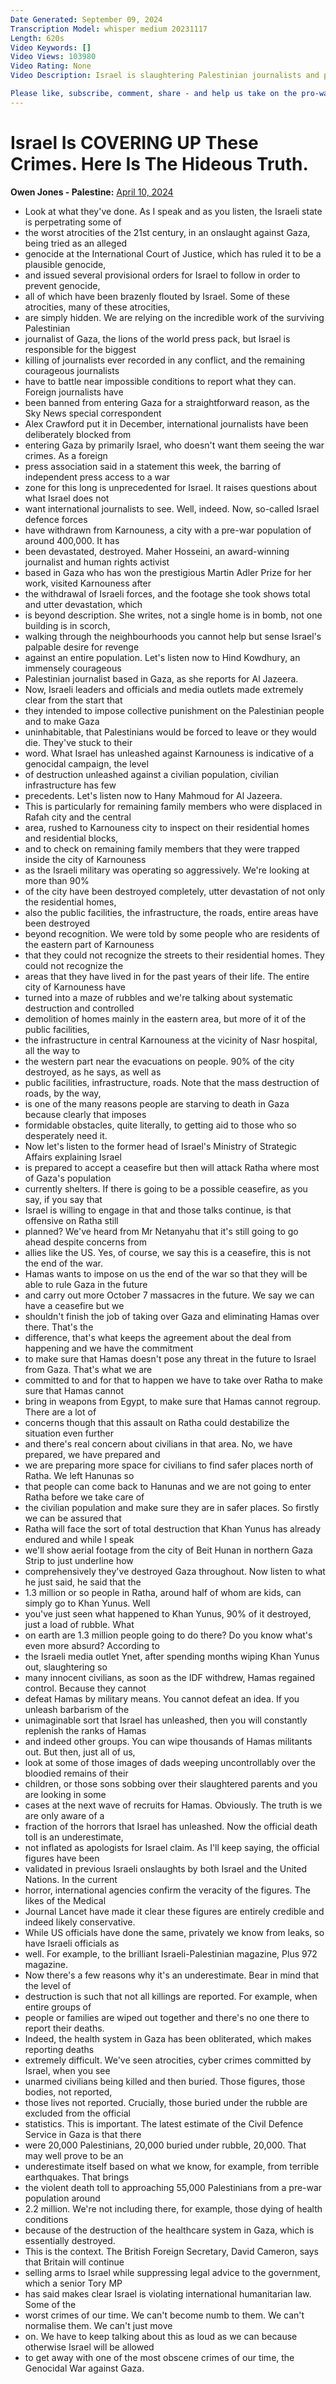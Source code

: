 ```yaml
---
Date Generated: September 09, 2024
Transcription Model: whisper medium 20231117
Length: 620s
Video Keywords: []
Video Views: 103980
Video Rating: None
Video Description: Israel is slaughtering Palestinian journalists and preventing foreign journalists from entering Gaza - because they're trying to cover up their crimes. So it's our responsibility to do everything we can to expose the truth.

Please like, subscribe, comment, share - and help us take on the pro-war media here: https://www.patreon.com/owenjones84
---
```


# Israel Is COVERING UP These Crimes. Here Is The Hideous Truth.
**Owen Jones - Palestine:** [April 10, 2024](https://www.youtube.com/watch?v=h2gFdIZTNi4)
*  Look at what they've done. As I speak and as you listen, the Israeli state is perpetrating some of
*  the worst atrocities of the 21st century, in an onslaught against Gaza, being tried as an alleged
*  genocide at the International Court of Justice, which has ruled it to be a plausible genocide,
*  and issued several provisional orders for Israel to follow in order to prevent genocide,
*  all of which have been brazenly flouted by Israel. Some of these atrocities, many of these atrocities,
*  are simply hidden. We are relying on the incredible work of the surviving Palestinian
*  journalist of Gaza, the lions of the world press pack, but Israel is responsible for the biggest
*  killing of journalists ever recorded in any conflict, and the remaining courageous journalists
*  have to battle near impossible conditions to report what they can. Foreign journalists have
*  been banned from entering Gaza for a straightforward reason, as the Sky News special correspondent
*  Alex Crawford put it in December, international journalists have been deliberately blocked from
*  entering Gaza by primarily Israel, who doesn't want them seeing the war crimes. As a foreign
*  press association said in a statement this week, the barring of independent press access to a war
*  zone for this long is unprecedented for Israel. It raises questions about what Israel does not
*  want international journalists to see. Well, indeed. Now, so-called Israel defence forces
*  have withdrawn from Karnouness, a city with a pre-war population of around 400,000. It has
*  been devastated, destroyed. Maher Hosseini, an award-winning journalist and human rights activist
*  based in Gaza who has won the prestigious Martin Adler Prize for her work, visited Karnouness after
*  the withdrawal of Israeli forces, and the footage she took shows total and utter devastation, which
*  is beyond description. She writes, not a single home is in bomb, not one building is in scorch,
*  walking through the neighbourhoods you cannot help but sense Israel's palpable desire for revenge
*  against an entire population. Let's listen now to Hind Kowdhury, an immensely courageous
*  Palestinian journalist based in Gaza, as she reports for Al Jazeera.
*  Now, Israeli leaders and officials and media outlets made extremely clear from the start that
*  they intended to impose collective punishment on the Palestinian people and to make Gaza
*  uninhabitable, that Palestinians would be forced to leave or they would die. They've stuck to their
*  word. What Israel has unleashed against Karnouness is indicative of a genocidal campaign, the level
*  of destruction unleashed against a civilian population, civilian infrastructure has few
*  precedents. Let's listen now to Hany Mahmoud for Al Jazeera.
*  This is particularly for remaining family members who were displaced in Rafah city and the central
*  area, rushed to Karnouness city to inspect on their residential homes and residential blocks,
*  and to check on remaining family members that they were trapped inside the city of Karnouness
*  as the Israeli military was operating so aggressively. We're looking at more than 90%
*  of the city have been destroyed completely, utter devastation of not only the residential homes,
*  also the public facilities, the infrastructure, the roads, entire areas have been destroyed
*  beyond recognition. We were told by some people who are residents of the eastern part of Karnouness
*  that they could not recognize the streets to their residential homes. They could not recognize the
*  areas that they have lived in for the past years of their life. The entire city of Karnouness have
*  turned into a maze of rubbles and we're talking about systematic destruction and controlled
*  demolition of homes mainly in the eastern area, but more of it of the public facilities,
*  the infrastructure in central Karnouness at the vicinity of Nasr hospital, all the way to
*  the western part near the evacuations on people. 90% of the city destroyed, as he says, as well as
*  public facilities, infrastructure, roads. Note that the mass destruction of roads, by the way,
*  is one of the many reasons people are starving to death in Gaza because clearly that imposes
*  formidable obstacles, quite literally, to getting aid to those who so desperately need it.
*  Now let's listen to the former head of Israel's Ministry of Strategic Affairs explaining Israel
*  is prepared to accept a ceasefire but then will attack Ratha where most of Gaza's population
*  currently shelters. If there is going to be a possible ceasefire, as you say, if you say that
*  Israel is willing to engage in that and those talks continue, is that offensive on Ratha still
*  planned? We've heard from Mr Netanyahu that it's still going to go ahead despite concerns from
*  allies like the US. Yes, of course, we say this is a ceasefire, this is not the end of the war.
*  Hamas wants to impose on us the end of the war so that they will be able to rule Gaza in the future
*  and carry out more October 7 massacres in the future. We say we can have a ceasefire but we
*  shouldn't finish the job of taking over Gaza and eliminating Hamas over there. That's the
*  difference, that's what keeps the agreement about the deal from happening and we have the commitment
*  to make sure that Hamas doesn't pose any threat in the future to Israel from Gaza. That's what we are
*  committed to and for that to happen we have to take over Ratha to make sure that Hamas cannot
*  bring in weapons from Egypt, to make sure that Hamas cannot regroup. There are a lot of
*  concerns though that this assault on Ratha could destabilize the situation even further
*  and there's real concern about civilians in that area. No, we have prepared, we have prepared and
*  we are preparing more space for civilians to find safer places north of Ratha. We left Hanunas so
*  that people can come back to Hanunas and we are not going to enter Ratha before we take care of
*  the civilian population and make sure they are in safer places. So firstly we can be assured that
*  Ratha will face the sort of total destruction that Khan Yunus has already endured and while I speak
*  we'll show aerial footage from the city of Beit Hunan in northern Gaza Strip to just underline how
*  comprehensively they've destroyed Gaza throughout. Now listen to what he just said, he said that the
*  1.3 million or so people in Ratha, around half of whom are kids, can simply go to Khan Yunus. Well
*  you've just seen what happened to Khan Yunus, 90% of it destroyed, just a load of rubble. What
*  on earth are 1.3 million people going to do there? Do you know what's even more absurd? According to
*  the Israeli media outlet Ynet, after spending months wiping Khan Yunus out, slaughtering so
*  many innocent civilians, as soon as the IDF withdrew, Hamas regained control. Because they cannot
*  defeat Hamas by military means. You cannot defeat an idea. If you unleash barbarism of the
*  unimaginable sort that Israel has unleashed, then you will constantly replenish the ranks of Hamas
*  and indeed other groups. You can wipe thousands of Hamas militants out. But then, just all of us,
*  look at some of those images of dads weeping uncontrollably over the bloodied remains of their
*  children, or those sons sobbing over their slaughtered parents and you are looking in some
*  cases at the next wave of recruits for Hamas. Obviously. The truth is we are only aware of a
*  fraction of the horrors that Israel has unleashed. Now the official death toll is an underestimate,
*  not inflated as apologists for Israel claim. As I'll keep saying, the official figures have been
*  validated in previous Israeli onslaughts by both Israel and the United Nations. In the current
*  horror, international agencies confirm the veracity of the figures. The likes of the Medical
*  Journal Lancet have made it clear these figures are entirely credible and indeed likely conservative.
*  While US officials have done the same, privately we know from leaks, so have Israeli officials as
*  well. For example, to the brilliant Israeli-Palestinian magazine, Plus 972 magazine.
*  Now there's a few reasons why it's an underestimate. Bear in mind that the level of
*  destruction is such that not all killings are reported. For example, when entire groups of
*  people or families are wiped out together and there's no one there to report their deaths.
*  Indeed, the health system in Gaza has been obliterated, which makes reporting deaths
*  extremely difficult. We've seen atrocities, cyber crimes committed by Israel, when you see
*  unarmed civilians being killed and then buried. Those figures, those bodies, not reported,
*  those lives not reported. Crucially, those buried under the rubble are excluded from the official
*  statistics. This is important. The latest estimate of the Civil Defence Service in Gaza is that there
*  were 20,000 Palestinians, 20,000 buried under rubble, 20,000. That may well prove to be an
*  underestimate itself based on what we know, for example, from terrible earthquakes. That brings
*  the violent death toll to approaching 55,000 Palestinians from a pre-war population around
*  2.2 million. We're not including there, for example, those dying of health conditions
*  because of the destruction of the healthcare system in Gaza, which is essentially destroyed.
*  This is the context. The British Foreign Secretary, David Cameron, says that Britain will continue
*  selling arms to Israel while suppressing legal advice to the government, which a senior Tory MP
*  has said makes clear Israel is violating international humanitarian law. Some of the
*  worst crimes of our time. We can't become numb to them. We can't normalise them. We can't just move
*  on. We have to keep talking about this as loud as we can because otherwise Israel will be allowed
*  to get away with one of the most obscene crimes of our time, the Genocidal War against Gaza.
